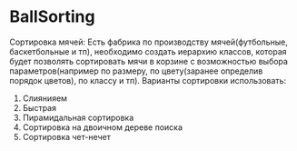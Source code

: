 # BallSorting

Сортировка мячей:
Есть фабрика по производству мячей(футбольные, баскетбольные и тп), необходимо создать иерархию классов, которая будет позволять сортировать мячи в корзине с возможностью выбора параметров(например по размеру, по цвету(заранее определив порядок цветов), по классу и тп).
 Варианты сортировки использовать:
 1. Слиянияем
 2. Быстрая
 3. Пирамидальная сортировка
 4. Сортировка на двоичном дереве поиска
 5. Сортировка чет-нечет
